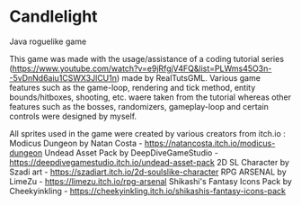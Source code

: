 # Candlelight
Java roguelike game

This game was made with the usage/assistance of a coding tutorial series (https://www.youtube.com/watch?v=e9jRfgjV4FQ&list=PLWms45O3n--5vDnNd6aiu1CSWX3JlCU1n) made by RealTutsGML. Various game features such as the game-loop, rendering and tick method, entity bounds/hitboxes, shooting, etc. waere taken from the tutorial whereas other features such as the bosses, randomizers, gameplay-loop and certain controls were designed by myself.

All sprites used in the game were created by various creators from itch.io :
Modicus Dungeon by Natan Costa - https://natancosta.itch.io/modicus-dungeon
Undead Asset Pack by DeepDiveGameStudio - https://deepdivegamestudio.itch.io/undead-asset-pack
2D SL Character by Szadi art - https://szadiart.itch.io/2d-soulslike-character
RPG ARSENAL by LimeZu - https://limezu.itch.io/rpg-arsenal
Shikashi's Fantasy Icons Pack by Cheekyinkling - https://cheekyinkling.itch.io/shikashis-fantasy-icons-pack
